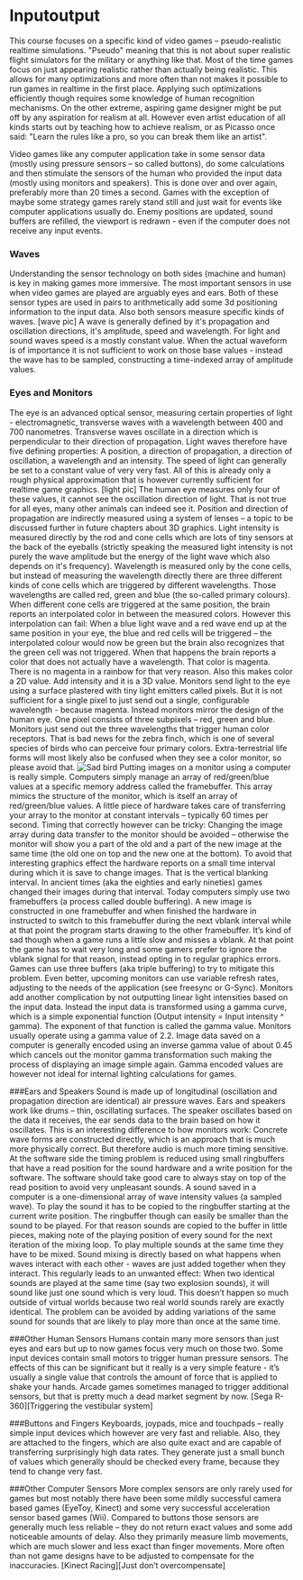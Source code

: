 # Inputoutput
This course focuses on a specific kind of video games – pseudo-realistic realtime simulations. "Pseudo" meaning that this is not about super realistic flight simulators for the military or anything like that. Most of the time games focus on just appearing realistic rather than actually being realistic. This allows for many optimizations and more often than not makes it possible to run games in realtime in the first place. Applying such optimizations efficiently though requires some knowledge of human recognition mechanisms. On the other extreme, aspiring game designer might be put off by any aspiration for realism at all. However even artist education of all kinds starts out by teaching how to achieve realism, or as Picasso once said: "Learn the rules like a pro, so you can break them like an artist".

Video games like any computer application take in some sensor data (mostly using pressure sensors – so called buttons), do some calculations and then stimulate the sensors of the human who provided the input data (mostly using monitors and speakers). This is done over and over again, preferably more than 20 times a second. Games with the exception of maybe some strategy games rarely stand still and just wait for events like computer applications usually do. Enemy positions are updated, sound buffers are refilled, the viewport is redrawn - even if the computer does not receive any input events.

### Waves
Understanding the sensor technology on both sides (machine and human) is key in making games more immersive. The most important sensors in use when video games are played are arguably eyes and ears. Both of these sensor types are used in pairs to arithmetically add some 3d positioning information to the input data. Also both sensors measure specific kinds of waves.
[wave pic]
A wave is generally defined by it's propagation and oscillation directions, it's amplitude, speed and wavelength. For light and sound waves speed is a mostly constant value. When the actual waveform is of importance it is not sufficient to work on those base values - instead the wave has to be sampled, constructing a time-indexed array of amplitude values.

### Eyes and Monitors
The eye is an advanced optical sensor, measuring certain properties of light - electromagnetic, transverse waves with a wavelength between 400 and 700 nanometres. Transverse waves oscillate in a direction which is perpendicular to their direction of propagation. Light waves therefore have five defining properties: A position, a direction of propagation, a direction of oscillation, a wavelength and an intensity. The speed of light can generally be set to a constant value of very very fast. All of this is already only a rough physical approximation that is however currently sufficient for realtime game graphics.
[light pic]
The human eye measures only four of these values, it cannot see the oscillation direction of light. That is not true for all eyes, many other animals can indeed see it. Position and direction of propagation are indirectly measured using a system of lenses – a topic to be discussed further in future chapters about 3D graphics. Light intensity is measured directly by the rod and cone cells which are lots of tiny sensors at the back of the eyeballs (strictly speaking the measured light intensity is not purely the wave amplitude but the energy of the light wave which also depends on it's frequency). Wavelength is measured only by the cone cells, but instead of measuring the wavelength directly there are three different kinds of cone cells which are triggered by different wavelengths. Those wavelengths are called red, green and blue (the so-called primary colours). When different cone cells are triggered at the same position, the brain reports an interpolated color in between the measured colors. However this interpolation can fail: When a blue light wave and a red wave end up at the same position in your eye, the blue and red cells will be triggered – the interpolated colour would now be green but the brain also recognizes that the green cell was not triggered. When that happens the brain reports a color that does not actually have a wavelength. That color is magenta. There is no magenta in a rainbow for that very reason. Also this makes color a 2D value. Add intensity and it is a 3D value.
Monitors send light to the eye using a surface plastered with tiny light emitters called pixels. But it is not sufficient for a single pixel to just send out a single, configurable wavelength - because magenta. Instead monitors mirror the design of the human eye. One pixel consists of three subpixels – red, green and blue. Monitors just send out the three wavelengths that trigger human color receptors. That is bad news for the zebra finch, which is one of several species of birds who can perceive four primary colors. Extra-terrestrial life forms will most likely also be confused when they see a color monitor, so please avoid that.
![Sad bird](http://ktxsoftware.com/finch.jpg)
Putting images on a monitor using a computer is really simple. Computers simply manage an array of red/green/blue values at a specific memory address called the framebuffer. This array mimics the structure of the monitor, which is itself an array of red/green/blue values. A little piece of hardware takes care of transferring your array to the monitor at constant intervals – typically 60 times per second. Timing that correctly however can be tricky: Changing the image array during data transfer to the monitor should be avoided – otherwise the monitor will show you a part of the old and a part of the new image at the same time (the old one on top and the new one at the bottom). To avoid that interesting graphics effect the hardware reports on a small time interval during which it is save to change images. That is the vertical blanking interval. In ancient times (aka the eighties and early nineties) games changed their images during that interval. Today computers simply use two framebuffers (a process called double buffering). A new image is constructed in one framebuffer and when finished the hardware in instructed to switch to this framebuffer during the next vblank interval while at that point the program starts drawing to the other framebuffer. It’s kind of sad though when a game runs a little slow and misses a vblank. At that point the game has to wait very long and some gamers prefer to ignore the vblank signal for that reason, instead opting in to regular graphics errors. Games can use three buffers (aka triple buffering) to try to mitigate this problem. Even better, upcoming monitors can use variable refresh rates, adjusting to the needs of the application (see freesync or G-Sync).
Monitors add another complication by not outputting linear light intensities based on the input data. Instead the input data is transformed using a gamma curve, which is a simple exponential function (Output intensity = Input intensity ^ gamma). The exponent of that function is called the gamma value. Monitors usually operate using a gamma value of 2.2. Image data saved on a computer is generally encoded using an inverse gamma value of about 0.45 which cancels out the monitor gamma transformation such making the process of displaying an image simple again. Gamma encoded values are however not ideal for internal lighting calculations for games.

###Ears and Speakers
Sound is made up of longitudinal (oscillation and propagation direction are identical) air pressure waves. Ears and speakers work like drums – thin, oscillating surfaces. The speaker oscillates based on the data it receives, the ear sends data to the brain based on how it oscillates. This is an interesting difference to how monitors work: Concrete wave forms are constructed directly, which is an approach that is much more physically correct. But therefore audio is much more timing sensitive. At the software side the timing problem is reduced using small ringbuffers that have a read position for the sound hardware and a write position for the software. The software should take good care to always stay on top of the read position to avoid very unpleasant sounds.
A sound saved in a computer is a one-dimensional array of wave intensity values (a sampled wave). To play the sound it has to be copied to the ringbuffer starting at the current write position. The ringbuffer though can easily be smaller than the sound to be played. For that reason sounds are copied to the buffer in little pieces, making note of the playing position of every sound for the next iteration of the mixing loop. To play multiple sounds at the same time they have to be mixed. Sound mixing is directly based on what happens when waves interact with each other - waves are just added together when they interact. This regularly leads to an unwanted effect: When two identical sounds are played at the same time (say two explosion sounds), it will sound like just one sound which is very loud. This doesn’t happen so much outside of virtual worlds because two real world sounds rarely are exactly identical. The problem can be avoided by adding variations of the same sound for sounds that are likely to play more than once at the same time.

###Other Human Sensors
Humans contain many more sensors than just eyes and ears but up to now games focus very much on those two. Some input devices contain small motors to trigger human pressure sensors. The effects of this can be significant but it really is a very simple feature - it’s usually a single value that controls the amount of force that is applied to shake your hands. Arcade games sometimes managed to trigger additional sensors, but that is pretty much a dead market segment by now.
[Sega R-360][Triggering the vestibular system]

###Buttons and Fingers
Keyboards, joypads, mice and touchpads – really simple input devices which however are very fast and reliable. Also, they are attached to the fingers, which are also quite exact and are capable of transferring surprisingly high data rates. They generate just a small bunch of values which generally should be checked every frame, because they tend to change very fast.

###Other Computer Sensors
More complex sensors are only rarely used for games but most notably there have been some mildly successful camera based games (EyeToy, Kinect) and some very successful acceleration sensor based games (Wii). Compared to buttons those sensors are generally much less reliable – they do not return exact values and some add noticeable amounts of delay. Also they primarily measure limb movements, which are much slower and less exact than finger movements. More often than not game designs have to be adjusted to compensate for the inaccuracies.
[Kinect Racing][Just don’t overcompensate]